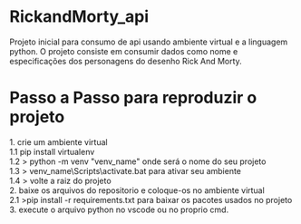 # RickandMorty_api
Projeto inicial para consumo de api usando ambiente virtual e a linguagem python.
O projeto consiste em consumir dados como nome e especificações dos personagens do desenho Rick And Morty.

<h1>Passo a Passo para reproduzir o projeto </h1>
1. crie um ambiente virtual <br>
  1.1 pip install virtualenv<br>
   1.2 > python -m venv "venv_name" onde será o nome do seu projeto<br>
   1.3 > venv_name\Scripts\activate.bat para ativar seu ambiente<br>
   1.4 > volte a raiz do projeto<br>
2. baixe os arquivos do repositorio e coloque-os no ambiente virtual<br>
  2.1 >pip install -r requirements.txt para baixar os pacotes usados no projeto<br>
3. execute o arquivo python no vscode ou no proprio cmd.<br>
